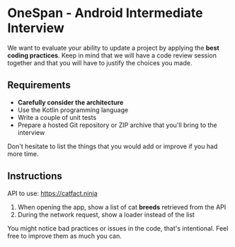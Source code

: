 # OneSpan - Android Intermediate Interview

We want to evaluate your ability to update a project by applying the **best coding practices**. 
Keep in mind that we will have a code review session together and that you will have to justify the choices you made.

## Requirements
- **Carefully consider the architecture**
- Use the Kotlin programming language
- Write a couple of unit tests
- Prepare a hosted Git repository or ZIP archive that you'll bring to the interview

Don't hesitate to list the things that you would add or improve if you had more time.

## Instructions

API to use: https://catfact.ninja

1. When opening the app, show a list of cat **breeds** retrieved from the API
2. During the network request, show a loader instead of the list

You might notice bad practices or issues in the code, that's intentional. Feel free to improve them as much you can.